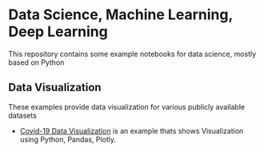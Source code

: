 # Data Science, Machine Learning, Deep Learning
This repository contains some example notebooks for data science, mostly based on Python

## Data Visualization
These examples provide data visualization for various publicly available datasets
- [Covid-19 Data Visualization](dataviz/Covid-19.ipynb) is an example thats shows Visualization using Python, Pandas, Plotly.





